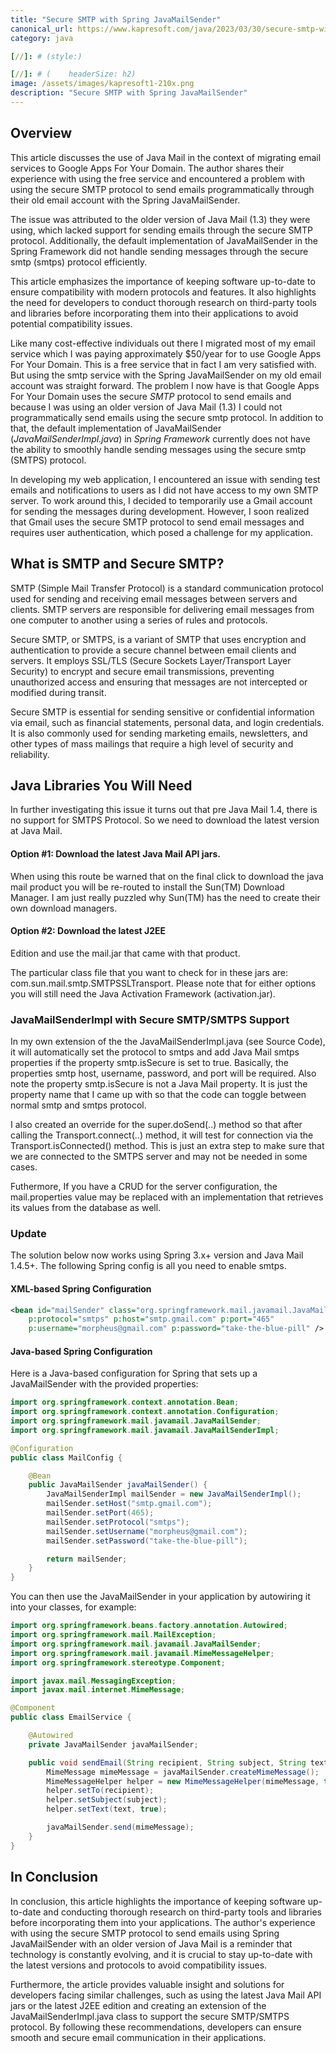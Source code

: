 ```yaml
---
title: "Secure SMTP with Spring JavaMailSender"
canonical_url: https://www.kapresoft.com/java/2023/03/30/secure-smtp-with-spring-javamailsender.html
category: java

[//]: # (style:)

[//]: # (    headerSize: h2)
image: /assets/images/kapresoft1-210x.png
description: "Secure SMTP with Spring JavaMailSender"
---
```


## Overview

This article discusses the use of Java Mail in the context of migrating email services to Google Apps For Your Domain. The author shares their experience with using the free service and encountered a problem with using the secure SMTP protocol to send emails programmatically through their old email account with the Spring JavaMailSender.<!--excerpt-->

The issue was attributed to the older version of Java Mail (1.3) they were using, which lacked support for sending emails through the secure SMTP protocol. Additionally, the default implementation of JavaMailSender in the Spring Framework did not handle sending messages through the secure smtp (smtps) protocol efficiently.

This article emphasizes the importance of keeping software up-to-date to ensure compatibility with modern protocols and features. It also highlights the need for developers to conduct thorough research on third-party tools and libraries before incorporating them into their applications to avoid potential compatibility issues.

Like many cost-effective individuals out there I migrated most of my email service which I was paying approximately $50/year for to use Google Apps For Your Domain. This is a free service that in fact I am very satisfied with. But using the smtp service with the Spring JavaMailSender on my old email account was straight forward. The problem I now have is that Google Apps For Your Domain uses the secure _SMTP_ protocol to send emails and because I was using an older version of Java Mail (1.3) I could not programmatically send emails using the secure smtp protocol. In addition to that, the default implementation of JavaMailSender (_JavaMailSenderImpl.java_) in _Spring Framework_ currently does not have the ability to smoothly handle sending messages using the secure smtp (SMTPS) protocol.

In developing my web application, I encountered an issue with sending test emails and notifications to users as I did not have access to my own SMTP server. To work around this, I decided to temporarily use a Gmail account for sending the messages during development. However, I soon realized that Gmail uses the secure SMTP protocol to send email messages and requires user authentication, which posed a challenge for my application.

## What is SMTP and Secure SMTP?

SMTP (Simple Mail Transfer Protocol) is a standard communication protocol used for sending and receiving email messages between servers and clients. SMTP servers are responsible for delivering email messages from one computer to another using a series of rules and protocols.

Secure SMTP, or SMTPS, is a variant of SMTP that uses encryption and authentication to provide a secure channel between email clients and servers. It employs SSL/TLS (Secure Sockets Layer/Transport Layer Security) to encrypt and secure email transmissions, preventing unauthorized access and ensuring that messages are not intercepted or modified during transit.

Secure SMTP is essential for sending sensitive or confidential information via email, such as financial statements, personal data, and login credentials. It is also commonly used for sending marketing emails, newsletters, and other types of mass mailings that require a high level of security and reliability.

## Java Libraries You Will Need

In further investigating this issue it turns out that pre Java Mail 1.4, there is no support for SMTPS Protocol. So we need to download the latest version at Java Mail.

#### Option #1:  Download the latest Java Mail API jars.
When using this route be warned that on the final click to download the java mail product you will be re-routed to install the Sun(TM) Download Manager. I am just really puzzled why Sun(TM) has the need to create their own download managers.
#### Option #2: Download the latest J2EE

Edition and use the mail.jar that came with that product.

The particular class file that you want to check for in these jars are: com.sun.mail.smtp.SMTPSSLTransport.
Please note that for either options you will still need the Java Activation Framework (activation.jar).

### JavaMailSenderImpl with Secure SMTP/SMTPS Support
In my own extension of the the JavaMailSenderImpl.java (see Source Code), it will automatically set the protocol to smtps and add Java Mail smtps properties if the property smtp.isSecure is set to true. Basically, the properties smtp host, username, password, and port will be required.  Also note the property smtp.isSecure is not a Java Mail property. It is just the property name that I came up with so that the code can toggle between normal smtp and smtps protocol.

I also created an override for the super.doSend(..) method so that after calling the Transport.connect(..) method, it will test for connection via the Transport.isConnected() method. This is just an extra step to make sure that we are connected to the SMTPS server and may not be needed in some cases.

Futhermore, If you have a CRUD for the server configuration,  the mail.properties value may be replaced with an implementation that retrieves its values from the database as well.

### Update
The solution below now works using Spring 3.x+ version and Java Mail 1.4.5+. The following Spring config is all you need to enable smtps.

#### XML-based Spring Configuration

```xml
<bean id="mailSender" class="org.springframework.mail.javamail.JavaMailSenderImpl"
    p:protocol="smtps" p:host="smtp.gmail.com" p:port="465"
    p:username="morpheus@gmail.com" p:password="take-the-blue-pill" />
```

#### Java-based Spring Configuration

Here is a Java-based configuration for Spring that sets up a JavaMailSender with the provided properties:

```java
import org.springframework.context.annotation.Bean;
import org.springframework.context.annotation.Configuration;
import org.springframework.mail.javamail.JavaMailSender;
import org.springframework.mail.javamail.JavaMailSenderImpl;

@Configuration
public class MailConfig {

    @Bean
    public JavaMailSender javaMailSender() {
        JavaMailSenderImpl mailSender = new JavaMailSenderImpl();
        mailSender.setHost("smtp.gmail.com");
        mailSender.setPort(465);
        mailSender.setProtocol("smtps");
        mailSender.setUsername("morpheus@gmail.com");
        mailSender.setPassword("take-the-blue-pill");

        return mailSender;
    }
}
```
You can then use the JavaMailSender in your application by autowiring it into your classes, for example:

```java
import org.springframework.beans.factory.annotation.Autowired;
import org.springframework.mail.MailException;
import org.springframework.mail.javamail.JavaMailSender;
import org.springframework.mail.javamail.MimeMessageHelper;
import org.springframework.stereotype.Component;

import javax.mail.MessagingException;
import javax.mail.internet.MimeMessage;

@Component
public class EmailService {

    @Autowired
    private JavaMailSender javaMailSender;

    public void sendEmail(String recipient, String subject, String text) throws MailException, MessagingException {
        MimeMessage mimeMessage = javaMailSender.createMimeMessage();
        MimeMessageHelper helper = new MimeMessageHelper(mimeMessage, true);
        helper.setTo(recipient);
        helper.setSubject(subject);
        helper.setText(text, true);

        javaMailSender.send(mimeMessage);
    }
}
```

## In Conclusion

In conclusion, this article highlights the importance of keeping software up-to-date and conducting thorough research on third-party tools and libraries before incorporating them into your applications. The author's experience with using the secure SMTP protocol to send emails using Spring JavaMailSender with an older version of Java Mail is a reminder that technology is constantly evolving, and it is crucial to stay up-to-date with the latest versions and protocols to avoid compatibility issues. 

Furthermore, the article provides valuable insight and solutions for developers facing similar challenges, such as using the latest Java Mail API jars or the latest J2EE edition and creating an extension of the JavaMailSenderImpl.java class to support the secure SMTP/SMTPS protocol. By following these recommendations, developers can ensure smooth and secure email communication in their applications.
